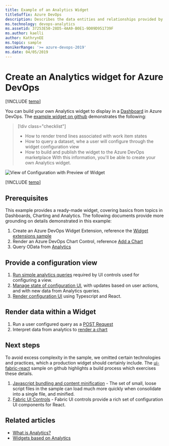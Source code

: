 ```yaml
---
title: Example of an Analytics Widget
titleSuffix: Azure DevOps 
description: Describes the data entities and relationships provided by Analytics for Azure DevOps   
ms.technology: devops-analytics
ms.assetid: 37253E50-28D5-4AA9-B0E1-9D09D951739F
ms.author: kaelli
author: KathrynEE
ms.topic: sample
monikerRange: '>= azure-devops-2019'
ms.date: 04/05/2019
---
```


# Create an Analytics widget for Azure DevOps

[!INCLUDE [temp](../includes/version-azure-devops.md)]

You can build your own Analytics widget to display in a [Dashboard](../dashboards/overview.md) in Azure DevOps. The [example widget on github](https://github.com/Microsoft/vsts-extension-samples/tree/master/analytics-example-widget) demonstrates the following:

> [!div class="checklist"]
>
> - How to render trend lines associated with work item states
> - How to query a dataset, whe a user will configure through the widget configuration view
> - How to build and publish the widget to the Azure DevOps marketplace
>   With this information, you'll be able to create your own Analytics widget.

![View of Configuration with Preview of Widget](./media/extend-analytics-widget.png)

[!INCLUDE [temp](../includes/analytics-preview.md)]

## Prerequisites

This example provides a ready-made widget, covering basics from topics in Dashboards, Charting and Analytics. The following documents provide more grounding on details demonstrated in this example:

1.  Create an Azure DevOps Widget Extension, reference the [Widget extensions sample](../../extend/develop/add-dashboard-widget.md)
1.  Render an Azure DevOps Chart Control, reference [Add a Chart](../../extend/develop/add-chart.md)
1.  Query OData from [Analytics](quick-ref.md)

## Provide a configuration view

1.  [Run simple analytics queries](https://github.com/Microsoft/vsts-extension-samples/blob/master/analytics-example-widget/scripts/data/CommonQueries.ts) required by UI controls used for configuring a view.
1.  [Manage state of configuration UI](https://github.com/Microsoft/vsts-extension-samples/blob/master/analytics-example-widget/scripts/config/AnalyticsConfigActionCreator.ts), with updates based on user actions, and with new data from Analytics queries.
1.  [Render configuration UI](https://github.com/Microsoft/vsts-extension-samples/blob/master/analytics-example-widget/scripts/config/AnalyticsConfigComponent.tsx) using Typescript and React.

## Render data within a Widget

1.  Run a user configured query as a [POST Request](https://github.com/Microsoft/vsts-extension-samples/blob/master/analytics-example-widget/scripts/data/ViewQueries.ts)
1.  Interpret data from analytics to [render a chart](https://github.com/Microsoft/vsts-extension-samples/blob/master/analytics-example-widget/scripts/widget/ChartOptionFactory.ts)

## Next steps

To avoid excess complexity in the sample, we omitted certain technologies and practices, which a production widget should certainly include. The [ui-fabric-react](https://github.com/Microsoft/vsts-extension-samples/tree/master/ui-fabric-react) sample on github highlights a build process which exercises these details.

1.  [Javascript bundling and content minification](/aspnet/mvc/overview/performance/bundling-and-minification) - The set of small, loose script files in the sample can load much more quickly when consolidate into a single file, and minified.
1.  [Fabric UI Controls](https://developer.microsoft.com/fabric) - Fabric UI controls provide a rich set of configuration UI components for React.

## Related articles

- [What is Analytics?](../powerbi/what-is-analytics.md?toc=/azure/devops/report/toc.json&bc=/azure/devops/report/breadcrumb/toc.json)
- [Widgets based on Analytics](../dashboards/analytics-widgets.md)
